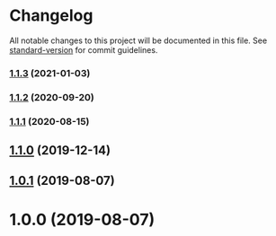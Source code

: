 # Changelog

All notable changes to this project will be documented in this file. See [standard-version](https://github.com/conventional-changelog/standard-version) for commit guidelines.

### [1.1.3](https://github.com/mkolodiy/expandable-node/compare/v1.1.2...v1.1.3) (2021-01-03)

### [1.1.2](https://github.com/mkolodiy/expandable-node/compare/v1.1.1...v1.1.2) (2020-09-20)

### [1.1.1](https://github.com/mkolodiy/expandable-node/compare/v1.1.0...v1.1.1) (2020-08-15)

## [1.1.0](https://github.com/mkolodiy/expandable-node/compare/v1.0.1...v1.1.0) (2019-12-14)

<a name="1.0.1"></a>
## [1.0.1](https://github.com/mkolodiy/expandable-node/compare/v1.0.0...v1.0.1) (2019-08-07)



<a name="1.0.0"></a>
# 1.0.0 (2019-08-07)
